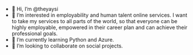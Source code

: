 - 👋 Hi, I’m @theyaysi
- 👀 I’m interested in employability and human talent online services. I want to take my services to all parts of the world, so that everyone can be highly employable, empowered in their career plan and can achieve their professional goals.
- 🌱 I’m currently learning Python and Azure.
- 💞️ I’m looking to collaborate on social projects.
<!--- - 📫 How to reach me 
--->

<!---
theyaysi/theyaysi is a ✨ special ✨ repository because its `README.md` (this file) appears on your GitHub profile.
You can click the Preview link to take a look at your changes.
--->
